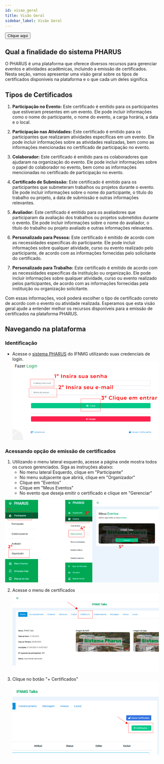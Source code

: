 ```yaml
---
id: visao_geral
title: Visão Geral
sidebar_label: Visão Geral
---
```


<button class="btn btn-primary">Clique aqui</button>

## Qual a finalidade do sistema PHARUS
O PHARUS é uma plataforma que oferece diversos recursos para gerenciar eventos e atividades acadêmicas, incluindo a emissão de certificados. Nesta seção, vamos apresentar uma visão geral sobre os tipos de certificados disponíveis na plataforma e o que cada um deles significa.

## Tipos de Certificados
1. **Participação no Evento:** Este certificado é emitido para os participantes que estiveram presentes em um evento. Ele pode incluir informações como o nome do participante, o nome do evento, a carga horária, a data e o local.

2. **Participação nas Atividades:** Este certificado é emitido para os participantes que realizaram atividades específicas em um evento. Ele pode incluir informações sobre as atividades realizadas, bem como as informações mencionadas no certificado de participação no evento.

3. **Colaborador:** Este certificado é emitido para os colaboradores que ajudaram na organização do evento. Ele pode incluir informações sobre o papel do colaborador no evento, bem como as informações mencionadas no certificado de participação no evento.

4. **Certificado de Submissão:** Este certificado é emitido para os participantes que submeteram trabalhos ou projetos durante o evento. Ele pode incluir informações sobre o nome do participante, o título do trabalho ou projeto, a data de submissão e outras informações relevantes.

5. **Avaliador:** Este certificado é emitido para os avaliadores que participaram da avaliação dos trabalhos ou projetos submetidos durante o evento. Ele pode incluir informações sobre o nome do avaliador, o título do trabalho ou projeto avaliado e outras informações relevantes.

6. **Personalizado para Pessoa:** Este certificado é emitido de acordo com as necessidades específicas do participante. Ele pode incluir informações sobre qualquer atividade, curso ou evento realizado pelo participante, de acordo com as informações fornecidas pelo solicitante do certificado.

7. **Personalizado para Trabalho:** Este certificado é emitido de acordo com as necessidades específicas da instituição ou organização. Ele pode incluir informações sobre qualquer atividade, curso ou evento realizado pelos participantes, de acordo com as informações fornecidas pela instituição ou organização solicitante.

Com essas informações, você poderá escolher o tipo de certificado correto de acordo com o evento ou atividade realizada. Esperamos que esta visão geral ajude a entender melhor os recursos disponíveis para a emissão de certificados na plataforma PHARUS.

## Navegando na plataforma
### Identificação
- Acesse o [sistema PHARUS](https://eventos.ifnmg.edu.br/login) do IFNMG utilizando suas credenciais de login.
![Processo de login](/img/screenshots/login.png "login")

### Acessando opção de emissão de certificados
1. Utilizando o menu lateral esquerdo, acesse a página onde mostra todos os cursos gerenciados. Siga as instruções abaixo:
    - No menu lateral Esquerdo, clique em "Participante"
    - No menu subjacente que abrirá, clique em "Organizador"
    - Clique em "Eventos"
    - Clique em "Meus Eventos"
    - No evento que deseja emitir o certificado e clique em "Gerenciar"

![Processo de seleção de evento](/img/screenshots/certificado1.png "login")

2. Acesse o menu de certificados
![Menu de certificados](/img/screenshots/certificado2.png "certificadoMenu")

3. Clique no botão "+ Certificados"
![Botão + Certificados](/img/screenshots/certificado3.png "botão + Certificados")